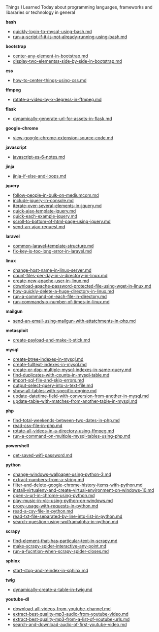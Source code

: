 Things I Learned Today about programming languages, frameworks and libararies or technology in general  


**bash**  
- [quickly-login-to-mysql-using-bash.md](bash/quickly-login-to-mysql-using-bash.md)  
- [run-a-script-if-it-is-not-already-running-using-bash.md](bash/run-a-script-if-it-is-not-already-running-using-bash.md)  

**bootstrap**  
- [center-any-element-in-bootstrap.md](bootstrap/center-any-element-in-bootstrap.md)  
- [display-two-elementss-side-by-side-in-bootstrap.md](bootstrap/display-two-elementss-side-by-side-in-bootstrap.md)  

**css**  
- [how-to-center-things-using-css.md](css/how-to-center-things-using-css.md)  

**ffmpeg**  
- [rotate-a-video-by-x-degress-in-ffmpeg.md](ffmpeg/rotate-a-video-by-x-degress-in-ffmpeg.md)  

**flask**  
- [dynamically-generate-url-for-assets-in-flask.md](flask/dynamically-generate-url-for-assets-in-flask.md)  

**google-chrome**  
- [view-google-chrome-extension-source-code.md](google-chrome/view-google-chrome-extension-source-code.md)  

**javascript**  
- [javascript-es-6-notes.md](javascript/javascript-es-6-notes.md)  

**jinja**  
- [jinja-if-else-and-loops.md](jinja/jinja-if-else-and-loops.md)  

**jquery**  
- [follow-people-in-bulk-on-mediumcom.md](jquery/follow-people-in-bulk-on-mediumcom.md)  
- [include-jquery-in-console.md](jquery/include-jquery-in-console.md)  
- [iterate-over-several-elements-in-jquery.md](jquery/iterate-over-several-elements-in-jquery.md)  
- [quick-ajax-template-jquery.md](jquery/quick-ajax-template-jquery.md)  
- [quick-each-example-jquery.md](jquery/quick-each-example-jquery.md)  
- [scroll-to-bottom-of-html-page-using-jquery.md](jquery/scroll-to-bottom-of-html-page-using-jquery.md)  
- [send-an-ajax-request.md](jquery/send-an-ajax-request.md)  

**laravel**  
- [common-laravel-template-structure.md](laravel/common-laravel-template-structure.md)  
- [fix-key-is-too-long-error-in-laravel.md](laravel/fix-key-is-too-long-error-in-laravel.md)  

**linux**  
- [change-host-name-in-linux-server.md](linux/change-host-name-in-linux-server.md)  
- [count-files-per-day-in-a-directory-in-linux.md](linux/count-files-per-day-in-a-directory-in-linux.md)  
- [create-new-apache-user-in-linux.md](linux/create-new-apache-user-in-linux.md)  
- [download-apache-password-protected-file-using-wget-in-linux.md](linux/download-apache-password-protected-file-using-wget-in-linux.md)  
- [how-quickly-delete-a-huge-directory-in-linux.md](linux/how-quickly-delete-a-huge-directory-in-linux.md)  
- [run-a-command-on-each-file-in-directory.md](linux/run-a-command-on-each-file-in-directory.md)  
- [run-commands-x-number-of-times-in-linux.md](linux/run-commands-x-number-of-times-in-linux.md)  

**mailgun**  
- [send-an-email-using-mailgun-with-attatchments-in-php.md](mailgun/send-an-email-using-mailgun-with-attatchments-in-php.md)  

**metasploit**  
- [create-payload-and-make-it-stick.md](metasploit/create-payload-and-make-it-stick.md)  

**mysql**  
- [create-btree-indexes-in-mysql.md](mysql/create-btree-indexes-in-mysql.md)  
- [create-fulltext-indexes-in-mysql.md](mysql/create-fulltext-indexes-in-mysql.md)  
- [create-or-dop-multiple-mysql-indexes-in-same-query.md](mysql/create-or-dop-multiple-mysql-indexes-in-same-query.md)  
- [find-duplicates-with-counts-in-mysql-table.md](mysql/find-duplicates-with-counts-in-mysql-table.md)  
- [import-sql-file-and-skip-errors.md](mysql/import-sql-file-and-skip-errors.md)  
- [output-select-query-into-a-text-file.md](mysql/output-select-query-into-a-text-file.md)  
- [show-all-tables-with-specific-engine.md](mysql/show-all-tables-with-specific-engine.md)  
- [update-datetime-field-with-conversion-from-another-in-mysql.md](mysql/update-datetime-field-with-conversion-from-another-in-mysql.md)  
- [update-table-with-matches-from-another-table-in-mysql.md](mysql/update-table-with-matches-from-another-table-in-mysql.md)  

**php**  
- [find-total-weekends-between-two-dates-in-php.md](php/find-total-weekends-between-two-dates-in-php.md)  
- [read-csv-file-in-php.md](php/read-csv-file-in-php.md)  
- [rotate-all-videos-in-a-directory-using-ffmpeg.md](php/rotate-all-videos-in-a-directory-using-ffmpeg.md)  
- [run-a-command-on-multiple-mysql-tables-using-php.md](php/run-a-command-on-multiple-mysql-tables-using-php.md)  

**powershell**  
- [get-saved-wifi-password.md](powershell/get-saved-wifi-password.md)  

**python**  
- [change-windows-wallpaper-using-python-3.md](python/change-windows-wallpaper-using-python-3.md)  
- [extract-numbers-from-a-string.md](python/extract-numbers-from-a-string.md)  
- [filter-and-delete-google-chrome-history-items-with-python.md](python/filter-and-delete-google-chrome-history-items-with-python.md)  
- [install-virtualenv-and-create-virtual-environment-on-windows-10.md](python/install-virtualenv-and-create-virtual-environment-on-windows-10.md)  
- [open-a-url-in-chrome-using-python.md](python/open-a-url-in-chrome-using-python.md)  
- [play-music-in-vlc-using-python-on-windows.md](python/play-music-in-vlc-using-python-on-windows.md)  
- [proxy-usage-with-requests-in-python.md](python/proxy-usage-with-requests-in-python.md)  
- [read-a-csv-file-in-python.md](python/read-a-csv-file-in-python.md)  
- [read-txt-file-separated-by-line-into-list-in-python.md](python/read-txt-file-separated-by-line-into-list-in-python.md)  
- [search-question-using-wolframalpha-in-python.md](python/search-question-using-wolframalpha-in-python.md)  

**scrapy**  
- [find-element-that-has-particular-text-in-scrapy.md](scrapy/find-element-that-has-particular-text-in-scrapy.md)  
- [make-scrapy-spider-interactive-any-point.md](scrapy/make-scrapy-spider-interactive-any-point.md)  
- [run-a-fucntion-when-scrapy-spider-closes.md](scrapy/run-a-fucntion-when-scrapy-spider-closes.md)  

**sphinx**  
- [start-stop-and-reindex-in-sphinx.md](sphinx/start-stop-and-reindex-in-sphinx.md)  

**twig**  
- [dynamically-create-a-table-in-twig.md](twig/dynamically-create-a-table-in-twig.md)  

**youtube-dl**  
- [download-all-videos-from-youtube-channel.md](youtube-dl/download-all-videos-from-youtube-channel.md)  
- [extract-best-quality-mp3-audio-from-youtube-video.md](youtube-dl/extract-best-quality-mp3-audio-from-youtube-video.md)  
- [extract-best-quality-mp3-from-a-list-of-youtube-urls.md](youtube-dl/extract-best-quality-mp3-from-a-list-of-youtube-urls.md)  
- [search-and-download-audio-of-first-youtube-video.md](youtube-dl/search-and-download-audio-of-first-youtube-video.md)  
